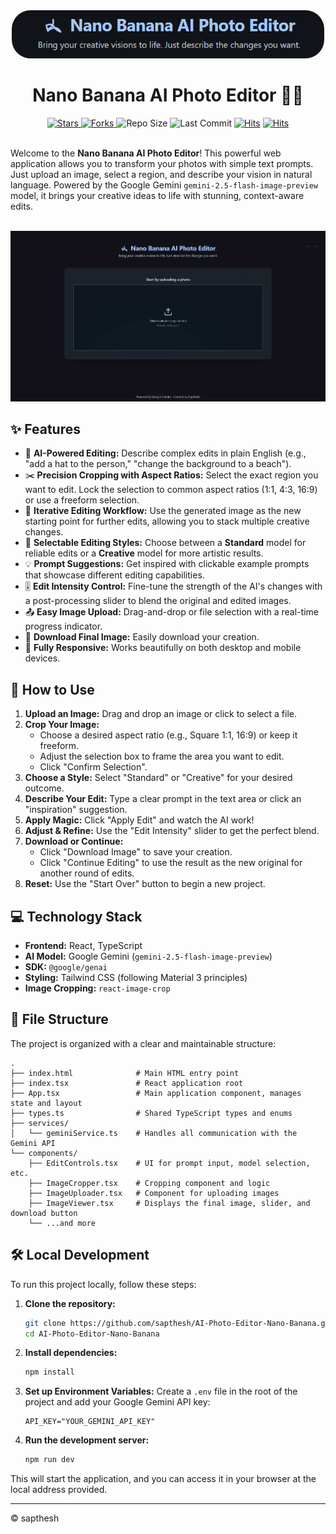 <!-- @copyright sapthesh --> 

<div align="center">
  <img src="ai-photo-editor.jpg" alt="Nano Banana AI Photo Editor Banner" width="500" style="border-radius:30px">
  <h1 align="center">Nano Banana AI Photo Editor 🍌✨</h1>
</div>

<div align="center">
  <!-- Dynamic Badges -->
  <a href="https://github.com/sapthesh/AI-Photo-Editor-Nano-Banana/stargazers">
    <img src="https://img.shields.io/github/stars/sapthesh/AI-Photo-Editor-Nano-Banana?style=for-the-badge&logo=github&color=b491ff&logoColor=white" alt="Stars">
  </a>
  <a href="https://github.com/sapthesh/AI-Photo-Editor-Nano-Banana/network/members">
    <img src="https://img.shields.io/github/forks/sapthesh/AI-Photo-Editor-Nano-Banana?style=for-the-badge&logo=github&color=89c4f4&logoColor=white" alt="Forks">
  </a>
  <img src="https://img.shields.io/github/repo-size/sapthesh/AI-Photo-Editor-Nano-Banana?style=for-the-badge&logo=github&color=ff69b4&logoColor=white" alt="Repo Size">
  <img src="https://img.shields.io/github/last-commit/sapthesh/AI-Photo-Editor-Nano-Banana?style=for-the-badge&logo=github&color=f4d03f&logoColor=white" alt="Last Commit">
  <a href="https://hits.sh/github.com/sapthesh/AI-Photo-Editor-Banana/"><img alt="Hits" src="https://hits.sh/github.com/sapthesh/AI-Photo-Editor-Banana.svg?style=for-the-badge"/></a>
  <a href="https://hits.sh/github.com/sapthesh/AI-Photo-Editor-Banana/"><img alt="Hits" src="https://hits.sh/github.com/sapthesh/AI-Photo-Editor-Banana.svg?view=today-total&style=for-the-badge&color=fe7d37"/></a>
</div>

<br>

Welcome to the **Nano Banana AI Photo Editor**! This powerful web application allows you to transform your photos with simple text prompts. Just upload an image, select a region, and describe your vision in natural language. Powered by the Google Gemini `gemini-2.5-flash-image-preview` model, it brings your creative ideas to life with stunning, context-aware edits.

<br>

<div align="center">
  <img src="screenshot.jpg" alt="AI Photo Editor - Nano Banana" width="800">
</div>

## ✨ Features

-   🎨 **AI-Powered Editing:** Describe complex edits in plain English (e.g., "add a hat to the person," "change the background to a beach").
-   ✂️ **Precision Cropping with Aspect Ratios:** Select the exact region you want to edit. Lock the selection to common aspect ratios (1:1, 4:3, 16:9) or use a freeform selection.
-   🔄 **Iterative Editing Workflow:** Use the generated image as the new starting point for further edits, allowing you to stack multiple creative changes.
-   🚀 **Selectable Editing Styles:** Choose between a **Standard** model for reliable edits or a **Creative** model for more artistic results.
-   💡 **Prompt Suggestions:** Get inspired with clickable example prompts that showcase different editing capabilities.
-   🎚️ **Edit Intensity Control:** Fine-tune the strength of the AI's changes with a post-processing slider to blend the original and edited images.
-   📤 **Easy Image Upload:** Drag-and-drop or file selection with a real-time progress indicator.
-   💾 **Download Final Image:** Easily download your creation.
-   📱 **Fully Responsive:** Works beautifully on both desktop and mobile devices.

## 🚀 How to Use

1.  **Upload an Image:** Drag and drop an image or click to select a file.
2.  **Crop Your Image:**
    -   Choose a desired aspect ratio (e.g., Square 1:1, 16:9) or keep it freeform.
    -   Adjust the selection box to frame the area you want to edit.
    -   Click "Confirm Selection".
3.  **Choose a Style:** Select "Standard" or "Creative" for your desired outcome.
4.  **Describe Your Edit:** Type a clear prompt in the text area or click an "inspiration" suggestion.
5.  **Apply Magic:** Click "Apply Edit" and watch the AI work!
6.  **Adjust & Refine:** Use the "Edit Intensity" slider to get the perfect blend.
7.  **Download or Continue:**
    - Click "Download Image" to save your creation.
    - Click "Continue Editing" to use the result as the new original for another round of edits.
8.  **Reset:** Use the "Start Over" button to begin a new project.

## 💻 Technology Stack

-   **Frontend:** React, TypeScript
-   **AI Model:** Google Gemini (`gemini-2.5-flash-image-preview`)
-   **SDK:** `@google/genai`
-   **Styling:** Tailwind CSS (following Material 3 principles)
-   **Image Cropping:** `react-image-crop`

## 📁 File Structure

The project is organized with a clear and maintainable structure:

```
.
├── index.html              # Main HTML entry point
├── index.tsx               # React application root
├── App.tsx                 # Main application component, manages state and layout
├── types.ts                # Shared TypeScript types and enums
├── services/
│   └── geminiService.ts    # Handles all communication with the Gemini API
└── components/
    ├── EditControls.tsx    # UI for prompt input, model selection, etc.
    ├── ImageCropper.tsx    # Cropping component and logic
    ├── ImageUploader.tsx   # Component for uploading images
    ├── ImageViewer.tsx     # Displays the final image, slider, and download button
    └── ...and more
```

## 🛠️ Local Development

To run this project locally, follow these steps:

1.  **Clone the repository:**
    ```bash
    git clone https://github.com/sapthesh/AI-Photo-Editor-Nano-Banana.git
    cd AI-Photo-Editor-Nano-Banana
    ```

2.  **Install dependencies:**
    ```bash
    npm install
    ```

3.  **Set up Environment Variables:**
    Create a `.env` file in the root of the project and add your Google Gemini API key:
    ```
    API_KEY="YOUR_GEMINI_API_KEY"
    ```

4.  **Run the development server:**
    ```bash
    npm run dev
    ```

This will start the application, and you can access it in your browser at the local address provided.

---
© sapthesh
